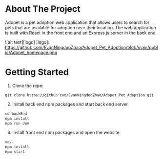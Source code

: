 # About The Project

Adopet is a pet adoption web application that allows users to search for pets that are available for adoption near their location. The web application is built with React in the front end and an Express.js server in the back end.

![alt text][logo]
[logo]: https://github.com/EvanNingduoZhao/Adopet_Pet_Adoption/blob/main/public/Adopet_homepage.png 

# Getting Started

1. Clone the repo:
```
git clone https://github.com/EvanNingduoZhao/Adopet_Pet_Adoption.git
```

2. Install back end npm packages and start back end server
```
cd backEnd
npm install
npm run dev
```

3. Install front end npm packages and open the website
```
cd..
npm install
npm start
```


